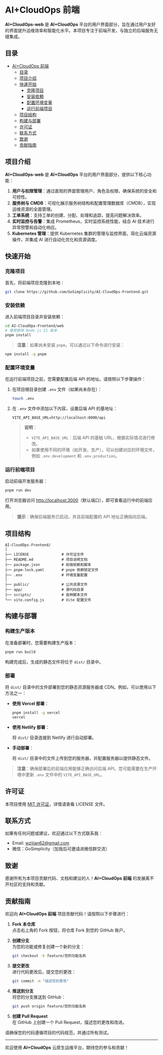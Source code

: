 # AI+CloudOps 前端

**AI+CloudOps-web** 是 **AI+CloudOps** 平台的用户界面部分，旨在通过用户友好的界面提升运维效率和智能化水平。本项目专注于前端开发，与独立的后端服务无缝集成。

## 目录

- [AI+CloudOps 前端](#AICloudOps-前端)
  - [目录](#目录)
  - [项目介绍](#项目介绍)
  - [快速开始](#快速开始)
    - [克隆项目](#克隆项目)
    - [安装依赖](#安装依赖)
    - [配置环境变量](#配置环境变量)
    - [运行前端项目](#运行前端项目)
  - [项目结构](#项目结构)
  - [构建与部署](#构建与部署)
  - [许可证](#许可证)
  - [联系方式](#联系方式)
  - [致谢](#致谢)
  - [贡献指南](#贡献指南)

## 项目介绍

**AI+CloudOps-web** 是 **AI+CloudOps** 平台的用户界面部分，提供以下核心功能：

1. **用户与权限管理**：通过直观的界面管理用户、角色及权限，确保系统的安全和可控性。
2. **服务树与 CMDB**：可视化展示服务树结构和配置管理数据库（CMDB），实现运维资源的全面管理。
3. **工单系统**：支持工单的创建、分配、处理和追踪，提高问题解决效率。
4. **实时监控与告警**：集成 Prometheus，实时监控系统性能，结合 AI 技术进行异常预警和自动化响应。
5. **Kubernetes 管理**：提供 Kubernetes 集群的管理与监控界面，简化云端资源操作，并集成 AI 进行自动化优化和资源调度。

## 快速开始

### 克隆项目

首先，将前端项目克隆到本地：

```bash
git clone https://github.com/GoSimplicity/AI-CloudOps-Frontend.git
```

### 安装依赖

进入前端项目目录并安装依赖：

```bash
cd AI-CloudOps-Frontend/web
# 推荐使用 Node.js 21 版本
pnpm install
```

> **注意**：如果尚未安装 `pnpm`，可以通过以下命令进行安装：

```bash
npm install -g pnpm
```

### 配置环境变量

在运行前端项目之前，您需要配置后端 API 的地址。请按照以下步骤操作：

1. 在项目根目录创建 `.env` 文件（如果尚未存在）：

   ```bash
   touch .env
   ```

2. 在 `.env` 文件中添加以下内容，设置后端 API 的基地址：

   ```env
   VITE_API_BASE_URL=http://localhost:8000/api
   ```

   > **说明**：
   >
   > - `VITE_API_BASE_URL`：后端 API 的基础 URL，根据实际情况进行修改。
   > - 如果使用不同的环境（如开发、生产），可以创建对应的环境文件，例如 `.env.development` 和 `.env.production`。

### 运行前端项目

启动前端开发服务器：

```bash
pnpm run dev
```

打开浏览器访问 [http://localhost:3000](http://localhost:3000)（默认端口），即可查看运行中的前端应用。

> **提示**：确保后端服务已启动，并且前端配置的 API 地址正确指向后端。

## 项目结构

```plaintext
AI-CloudOps-Frontend/
│
├── LICENSE               # 许可证文件
├── README.md             # 项目说明文档
├── package.json          # 前端依赖和脚本
├── pnpm-lock.yaml        # pnpm 依赖锁定文件
├── .env                  # 环境变量配置
│
├── public/               # 公共资源文件
├── app/                  # 源代码目录
├── scripts/              # 各种脚本文件
└── vite.config.js        # Vite 配置文件
```

## 构建与部署

### 构建生产版本

在准备部署时，您需要构建生产版本：

```bash
pnpm run build
```

构建完成后，生成的静态文件将位于 `dist/` 目录中。

### 部署

将 `dist/` 目录中的文件部署到您的静态资源服务器或 CDN。例如，可以使用以下方法之一：

- **使用 Vercel 部署**：

  ```bash
  pnpm install -g vercel
  vercel
  ```

- **使用 Netlify 部署**：

  将 `dist/` 目录连接到 Netlify 进行自动部署。

- **手动部署**：

  将 `dist/` 目录中的文件上传到您的服务器，并配置服务器以提供静态文件。

> **注意**：确保部署后的前端应用能够正确访问后端 API。您可能需要在生产环境中更新 `.env` 文件中的 `VITE_API_BASE_URL`。

## 许可证

本项目使用 [MIT 许可证](./LICENSE)，详情请查看 LICENSE 文件。

## 联系方式

如果有任何问题或建议，欢迎通过以下方式联系我：

- Email: [wzijian62@gmail.com](mailto:wzijian62@gmail.com)
- 微信：GoSimplicity（加我后可邀请进微信群交流）

## 致谢

感谢所有为本项目贡献代码、文档和建议的人！**AI+CloudOps 前端** 的发展离不开社区的支持和贡献。

## 贡献指南

欢迎向 **AI+CloudOps 前端** 项目贡献代码！请按照以下步骤进行：

1. **Fork 本仓库**  
   点击右上角的 Fork 按钮，将仓库 Fork 到您的 GitHub 账户。

2. **创建分支**  
   为您的功能或修复创建一个新的分支：

   ```bash
   git checkout -b feature/您的功能名称
   ```

3. **提交更改**  
   进行代码更改后，提交您的更改：

   ```bash
   git commit -m "描述您的更改"
   ```

4. **推送到分支**  
   将您的分支推送到 GitHub：

   ```bash
   git push origin feature/您的功能名称
   ```

5. **创建 Pull Request**  
   在 GitHub 上创建一个 Pull Request，描述您的更改和改进。

请确保您的代码遵循项目的代码规范，并通过所有测试。

---

欢迎使用 **AI+CloudOps** 云原生运维平台，期待您的参与和贡献！
